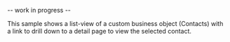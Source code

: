 -- work in progress --

This sample shows a list-view of a custom business object (Contacts) with a link to drill down to a detail page to view the selected contact.

